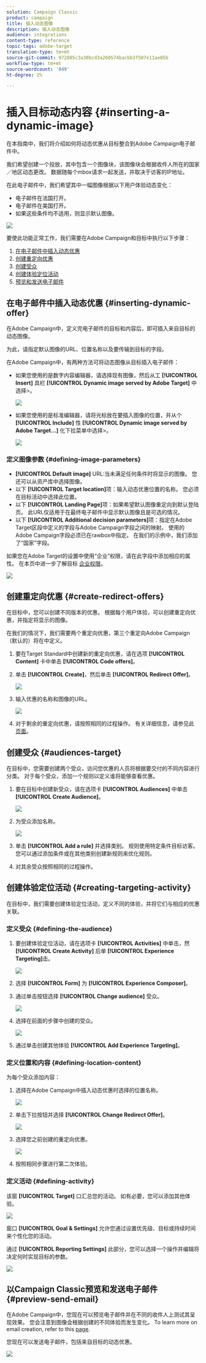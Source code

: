 ```yaml
---
solution: Campaign Classic
product: campaign
title: 插入动态图像
description: 插入动态图像
audience: integrations
content-type: reference
topic-tags: adobe-target
translation-type: tm+mt
source-git-commit: 972885c3a38bcd3a260574bacbb3f507e11ae05b
workflow-type: tm+mt
source-wordcount: '849'
ht-degree: 2%

---
```



# 插入目标动态内容 {#inserting-a-dynamic-image}

在本指南中，我们将介绍如何将动态优惠从目标整合到Adobe Campaign电子邮件中。

我们希望创建一个投放，其中包含一个图像块，该图像块会根据收件人所在的国家／地区动态更改。 数据随每个mbox请求一起发送，并取决于访客的IP地址。

在此电子邮件中，我们希望其中一幅图像根据以下用户体验动态变化：

* 电子邮件在法国打开。
* 电子邮件在美国打开。
* 如果这些条件均不适用，则显示默认图像。

![](assets/target_4.png)

要使此功能正常工作，我们需要在Adobe Campaign和目标中执行以下步骤：

1. [在电子邮件中插入动态优惠](../../integrations/using/inserting-a-dynamic-image.md#inserting-dynamic-offer)
1. [创建重定向优惠](../../integrations/using/inserting-a-dynamic-image.md#create-redirect-offers)
1. [创建受众](../../integrations/using/inserting-a-dynamic-image.md#audiences-target)
1. [创建体验定位活动](../../integrations/using/inserting-a-dynamic-image.md#creating-targeting-activity)
1. [预览和发送电子邮件](../../integrations/using/inserting-a-dynamic-image.md#preview-send-email)

## 在电子邮件中插入动态优惠 {#inserting-dynamic-offer}

在Adobe Campaign中，定义完电子邮件的目标和内容后，即可插入来自目标的动态图像。

为此，请指定默认图像的URL、位置名称以及要传输到目标的字段。

在Adobe Campaign中，有两种方法可将动态图像从目标插入电子邮件：

* 如果您使用的是数字内容编辑器，请选择现有图像，然后从工 **[!UICONTROL Insert]** 具栏 **[!UICONTROL Dynamic image served by Adobe Target]** 中选择>。

   ![](assets/target_5.png)

* 如果您使用的是标准编辑器，请将光标放在要插入图像的位置，并从个 **[!UICONTROL Include]** 性 **[!UICONTROL Dynamic image served by Adobe Target...]** 化下拉菜单中选择>。

   ![](assets/target_12.png)

### 定义图像参数 {#defining-image-parameters}

* **[!UICONTROL Default image]** URL:当未满足任何条件时将显示的图像。 您还可以从资产库中选择图像。
* 以下 **[!UICONTROL Target location]**&#x200B;项：输入动态优惠位置的名称。 您必须在目标活动中选择此位置。
* 以下 **[!UICONTROL Landing Page]**&#x200B;项：如果希望默认图像重定向到默认登陆页。 此URL仅适用于在最终电子邮件中显示默认图像且是可选的情况。
* 以下 **[!UICONTROL Additional decision parameters]**&#x200B;项：指定在Adobe Target区段中定义的字段与Adobe Campaign字段之间的映射。 使用的Adobe Campaign字段必须已在rawbox中指定。 在我们的示例中，我们添加了“国家”字段。

如果您在Adobe Target的设置中使用“企业”权限，请在此字段中添加相应的属性。 在本页中进一步了解目标 [企业权限](https://docs.adobe.com/content/help/en/target/using/administer/manage-users/enterprise/properties-overview.html)。

![](assets/target_13.png)

## 创建重定向优惠 {#create-redirect-offers}

在目标中，您可以创建不同版本的优惠。 根据每个用户体验，可以创建重定向优惠，并指定将显示的图像。

在我们的情况下，我们需要两个重定向优惠，第三个重定向Adobe Campaign（默认的）将在中定义。

1. 要在Target Standard中创建新的重定向优惠，请在选项 **[!UICONTROL Content]** 卡中单击 **[!UICONTROL Code offers]**。

1. 单击 **[!UICONTROL Create]**，然后单击 **[!UICONTROL Redirect Offer]**。

   ![](assets/target_9.png)

1. 输入优惠的名称和图像的URL。

   ![](assets/target_6.png)

1. 对于剩余的重定向优惠，请按照相同的过程操作。 有关详细信息，请参见此 [ 页面](https://docs.adobe.com/help/en/target/using/experiences/offers/offer-redirect.html)。

## 创建受众 {#audiences-target}

在目标中，您需要创建两个受众，访问您优惠的人员将根据要交付的不同内容进行分类。 对于每个受众，添加一个规则以定义谁将能够查看优惠。

1. 要在目标中创建新受众，请在选项卡 **[!UICONTROL Audiences]** 中单击 **[!UICONTROL Create Audience]**。

   ![](assets/audiences_1.png)

1. 为受众添加名称。

   ![](assets/audiences_2.png)

1. 单击 **[!UICONTROL Add a rule]** 并选择类别。 规则使用特定条件目标访客。 您可以通过添加条件或在其他类别创建新规则来优化规则。

1. 对其余受众按照相同的过程操作。

## 创建体验定位活动 {#creating-targeting-activity}

在目标中，我们需要创建体验定位活动，定义不同的体验，并将它们与相应的优惠关联。

### 定义受众 {#defining-the-audience}

1. 要创建体验定位活动，请在选项卡 **[!UICONTROL Activities]** 中单击，然 **[!UICONTROL Create Activity]** 后单 **[!UICONTROL Experience Targeting]**&#x200B;击。

   ![](assets/target_10.png)

1. 选择 **[!UICONTROL Form]** 为 **[!UICONTROL Experience Composer]**。

1. 通过单击按钮选择 **[!UICONTROL Change audience]** 受众。

   ![](assets/target_10_2.png)

1. 选择在前面的步骤中创建的受众。

   ![](assets/target_10_3.png)

1. 通过单击创建其他体验 **[!UICONTROL Add Experience Targeting]**。

### 定义位置和内容 {#defining-location-content}

为每个受众添加内容：

1. 选择在Adobe Campaign中插入动态优惠时选择的位置名称。

   ![](assets/target_15.png)

1. 单击下拉按钮并选择 **[!UICONTROL Change Redirect Offer]**。

   ![](assets/target_content.png)

1. 选择您之前创建的重定向优惠。

   ![](assets/target_content_2.png)

1. 按照相同步骤进行第二次体验。

### 定义活动 {#defining-activity}

该窗 **[!UICONTROL Target]** 口汇总您的活动。 如有必要，您可以添加其他体验。

![](assets/target_experience.png)

窗口 **[!UICONTROL Goal & Settings]** 允许您通过设置优先级、目标或持续时间来个性化您的活动。

通过 **[!UICONTROL Reporting Settings]** 此部分，您可以选择一个操作并编辑将决定何时实现目标的参数。

![](assets/target_experience_2.png)

## 以Campaign Classic预览和发送电子邮件 {#preview-send-email}

在Adobe Campaign中，您现在可以预览电子邮件并在不同的收件人上测试其呈现效果。 您会注意到图像会根据创建的不同体验而发生变化。 To learn more on email creation, refer to this [page](../../delivery/using/defining-the-email-content.md).

您现在可以发送电子邮件，包括来自目标的动态优惠。

![](assets/target_20.png)

